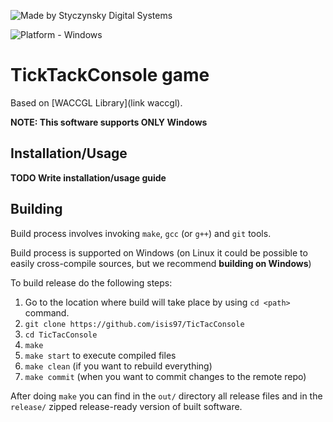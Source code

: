 ![Made by Styczynsky Digital Systems][badge sts]

![Platform - Windows][badge support windows]

# TickTackConsole game
Based on [WACCGL Library](link waccgl).

**NOTE: This software supports ONLY Windows**

## Installation/Usage
**TODO Write installation/usage guide**


## Building
Build process involves invoking  `make`, `gcc` (or `g++`) and `git` tools.

Build process is supported on Windows (on Linux it could be possible to easily cross-compile sources, but we recommend **building on Windows**)

To build release do the following steps:

 1. Go to the location where build will take place by using `cd <path>` command.
 2. `git clone https://github.com/isis97/TicTacConsole`
 3. `cd TicTacConsole`
 4. `make`
 5. `make start` to execute compiled files
 6. `make clean` (if you want to rebuild everything)
 7. `make commit` (when you want to commit changes to the remote repo)

After doing `make` you can find in the `out/` directory all release files
 and in the `release/` zipped release-ready version of built software.  

[badge support windows]: https://img.shields.io/badge/platform-windows-blue.svg?style=flat-square&logoWidth=20&logo=data%3Aimage%2Fpng%3Bbase64%2CiVBORw0KGgoAAAANSUhEUgAAABgAAAAYCAYAAADgdz34AAAABmJLR0QA%2FwD%2FAP%2BgvaeTAAAACXBIWXMAAA7EAAAOxAGVKw4bAAAAB3RJTUUH4AgSEisSipueyAAAAHBJREFUSMdjZKA2WPv%2BPzKXkSxDiuf%2FZ7AKIEopbgsW3v%2FPwCOA4AcLMqK7jhjAQo4mUgATA43BqAWjFlADiCvQ1HjsuXNJIwPD%2BgmMtLMAGyCzqBhNRaMWDAELWBiCBRmJrcDJy2hUaj1Q3wIiLQcAUjQgoD1kMJYAAAAASUVORK5CYII%3D

[badge sts]: https://img.shields.io/badge/-styczynsky_digital_systems-blue.svg?style=flat-square&logoWidth=20&logo=data%3Aimage%2Fpng%3Bbase64%2CiVBORw0KGgoAAAANSUhEUgAAABYAAAAXCAYAAAAP6L%2BeAAAABmJLR0QA%2FwD%2FAP%2BgvaeTAAAACXBIWXMAAA7DAAAOwwHHb6hkAAAAB3RJTUUH4AgSEh0nVTTLngAAAB1pVFh0Q29tbWVudAAAAAAAQ3JlYXRlZCB3aXRoIEdJTVBkLmUHAAAAm0lEQVQ4y2Pc%2Bkz2PwMNAAs2wVMzk4jSbJY%2BD6ccEwONACMsKIh1JSEgbXKeQdr4PO1cPPQMZiGkoC7bkCQD7%2Fx7znDn35AOClK9PEJSBbNYAJz999UGrOLocsM0KHB5EZ%2FXPxiVMDAwMDD8SP3DwJA6kFka5hJCQOBcDwMDAwPDm3%2FbGBj%2BbR8tNrFUTbiAB8tknHI7%2FuTilAMA9aAwA8miDpgAAAAASUVORK5CYII%3D

[link sts]: https://github.com/isis97
[link waccgl]: https://github.com/isis97/waccgl
